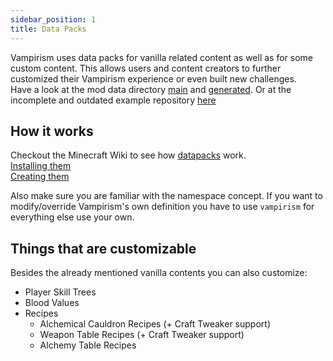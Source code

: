 ```yaml
---
sidebar_position: 1
title: Data Packs
---
```


Vampirism uses data packs for vanilla related content as well as for some custom content. This allows users and content creators to further customized their Vampirism experience or even built new challenges.  
Have a look at the mod data directory [main](https://github.com/TeamLapen/Vampirism/tree/1.16-1.8/src/main/resources/data) and [generated](https://github.com/TeamLapen/Vampirism/tree/1.16-1.8/src/generated/resources). Or at the incomplete and outdated example repository [here](https://github.com/TeamLapen/VampirismDatapackExamples)

## How it works
Checkout the Minecraft Wiki to see how [datapacks](https://minecraft.gamepedia.com/Data_pack) work.  
[Installing them](https://minecraft.gamepedia.com/Tutorials/Installing_a_data_pack)  
[Creating them](https://minecraft.gamepedia.com/Tutorials/Creating_a_data_pack)  

Also make sure you are familiar with the namespace concept. If you want to modify/override Vampirism's own definition you have to use `vampirism` for everything else use your own.

## Things that are customizable
Besides the already mentioned vanilla contents you can also customize:
- Player Skill Trees
- Blood Values
- Recipes
  - Alchemical Cauldron Recipes (+ Craft Tweaker support)
  - Weapon Table Recipes (+ Craft Tweaker support)
  - Alchemy Table Recipes